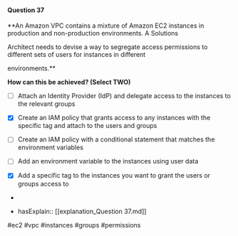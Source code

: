 #### Question  37


**An Amazon VPC contains a mixture of Amazon EC2 instances in production and non-production environments. A Solutions

Architect needs to devise a way to segregate access permissions to different sets of users for instances in different

environments.**


**How can this be achieved? (Select TWO)**


- [ ] Attach an Identity Provider (IdP) and delegate access to the instances to the relevant groups


- [x] Create an IAM policy that grants access to any instances with the specific tag and attach to the users and groups


- [ ] Create an IAM policy with a conditional statement that matches the environment variables


- [ ] Add an environment variable to the instances using user data


- [x] Add a specific tag to the instances you want to grant the users or groups access to


*

- hasExplain:: [[explanation_Question  37.md]]

#ec2 #vpc #instances #groups #permissions 